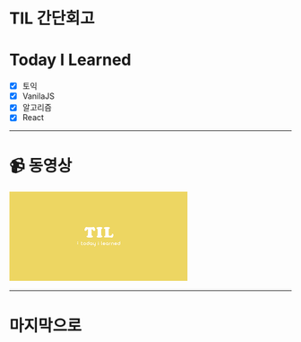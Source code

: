 # TIL 간단회고

# Today I Learned

- [x] 토익
- [x] VanilaJS
- [x] 알고리즘
- [x] React

---

# 📹 동영상

[![section13](../../img/썸네일/TIL.png)](https://youtu.be/6IeZtD4AAqw)

---

# 마지막으로
